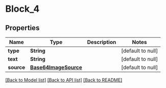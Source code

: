 # Block_4
## Properties

| Name | Type | Description | Notes |
|------------ | ------------- | ------------- | -------------|
| **type** | **String** |  | [default to null] |
| **text** | **String** |  | [default to null] |
| **source** | [**Base64ImageSource**](Base64ImageSource.md) |  | [default to null] |

[[Back to Model list]](../README.md#documentation-for-models) [[Back to API list]](../README.md#documentation-for-api-endpoints) [[Back to README]](../README.md)

